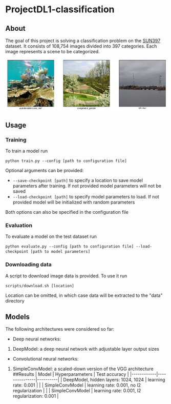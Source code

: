 # ProjectDL1-classification
## About
The goal of this project is solving a classification problem on the [SUN397](https://vision.cs.princeton.edu/projects/2010/SUN/) dataset. It consists of 108,754 images divided into 397 categories. Each image represents a scene to be categorized.

![examples](images/samples.png)

## Usage
### Training
To train a model run
```shell script
python train.py --config [path to configuration file]
```
Optional arguments can be provided:
* `--save-checkpoint [path]` to specify a location to save model parameters after training. If not provided model parameters will not be saved
* `--load-checkpoint [path]` to specify model parameters to load. If not provided model will be initialized with random parameters

Both options can also be specified in the configuration file

### Evaluation
To evaluate a model on the test dataset run
```shell script
python evaluate.py --config [path to configuration file] --load-checkpoint [path to model parameters]
```

### Downloading data
A script to download image data is provided. To use it run
```shell script
scripts/download.sh [location]
```

Location can be omitted, in which case data will be extracted to the "data" directory

## Models
The following architectures were considered so far:
* Deep neural networks:
1. DeepModel: a deep neural network with adjustable layer output sizes
* Convolutional neural networks:
1. SimpleConvModel: a scaled-down version of the VGG architecture
##Results
| Model | Hyperparameters | Test accuracy |
|------------|---------------|----------|
| DeepModel, hidden layers: 1024, 1024 | learning rate: 0.001 | | 
| SimpleConvModel | learning rate: 0.001, no l2 regularization | |
| SimpleConvModel | learning rate: 0.001, l2 regularization: 0.001 |